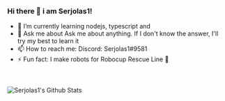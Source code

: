 ### Hi there 👋 i am Serjolas1!


- 🌱 I’m currently learning nodejs, typescript and
- 💬 Ask me about Ask me about anything. If I don't know the answer, I'll try my best to learn it
- 📫 How to reach me: Discord: Serjolas1#9581
- ⚡ Fun fact: I make robots for Robocup Rescue Line 🤖

<br/>
<br/>

<img align="left" alt="Serjolas1's Github Stats" src="https://github-readme-stats.vercel.app/api?username=serjolas1&show_icons=true&hide_border=true"/>
